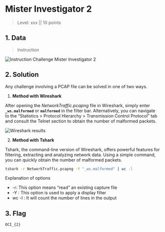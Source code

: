 # Mister Investigator 2

> Level: xxx || 10 points


## 1. Data

> Instruction

![Instruction Challenge Mister Investigator 2](challenge_MisterInvestigator_2.png)


## 2. Solution


Any challenge involving a PCAP file can be solved in one of two ways.

1. **Method with Wireshark**

After opening the *NetworkTraffic.pcapng* file in Wireshark, simply enter **`_ws.malformed`** or **`malformed`** in the filter bar. Alternatively, you can navigate to the “Statistics > Protocol Hierarchy > Transmission Control Protocol” tab and consult the Telnet section to obtain the number of malformed packets.

![Wireshark results](https://github.com/user-attachments/assets/60a1b7f9-4f5d-4c78-a728-395f8a00acdb)

2. **Method with Tshark**

Tshark, the command-line version of Wireshark, offers powerful features for filtering, extracting and analyzing network data. Using a simple command, you can quickly obtain the number of malformed packets.

```bash
tshark -r NetworkTraffic.pcapng -Y "_ws.malformed" | wc -l
```

Explanation of options
- -r: This option means “read” an existing capture file
- -Y : This option is used to apply a display filter
- wc -l : It will count the number of lines in the output


## 3. Flag

```text
OCI_{2}
```
